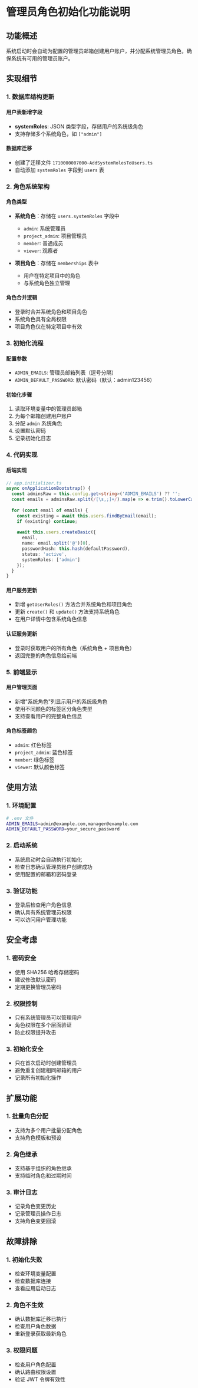 # 管理员角色初始化功能说明

## 功能概述

系统启动时会自动为配置的管理员邮箱创建用户账户，并分配系统管理员角色，确保系统有可用的管理员账户。

## 实现细节

### 1. 数据库结构更新

#### 用户表新增字段
- **systemRoles**: JSON 类型字段，存储用户的系统级角色
- 支持存储多个系统角色，如 `["admin"]`

#### 数据库迁移
- 创建了迁移文件 `1710000007000-AddSystemRolesToUsers.ts`
- 自动添加 `systemRoles` 字段到 `users` 表

### 2. 角色系统架构

#### 角色类型
- **系统角色**：存储在 `users.systemRoles` 字段中
  - `admin`: 系统管理员
  - `project_admin`: 项目管理员
  - `member`: 普通成员
  - `viewer`: 观察者

- **项目角色**：存储在 `memberships` 表中
  - 用户在特定项目中的角色
  - 与系统角色独立管理

#### 角色合并逻辑
- 登录时合并系统角色和项目角色
- 系统角色具有全局权限
- 项目角色仅在特定项目中有效

### 3. 初始化流程

#### 配置参数
- `ADMIN_EMAILS`: 管理员邮箱列表（逗号分隔）
- `ADMIN_DEFAULT_PASSWORD`: 默认密码（默认：admin123456）

#### 初始化步骤
1. 读取环境变量中的管理员邮箱
2. 为每个邮箱创建用户账户
3. 分配 `admin` 系统角色
4. 设置默认密码
5. 记录初始化日志

### 4. 代码实现

#### 后端实现
```typescript
// app.initializer.ts
async onApplicationBootstrap() {
  const adminsRaw = this.config.get<string>('ADMIN_EMAILS') ?? '';
  const emails = adminsRaw.split(/[\s,;]+/).map(e => e.trim().toLowerCase()).filter(Boolean);
  
  for (const email of emails) {
    const existing = await this.users.findByEmail(email);
    if (existing) continue;
    
    await this.users.createBasic({ 
      email, 
      name: email.split('@')[0], 
      passwordHash: this.hash(defaultPassword), 
      status: 'active',
      systemRoles: ['admin']
    });
  }
}
```

#### 用户服务更新
- 新增 `getUserRoles()` 方法合并系统角色和项目角色
- 更新 `create()` 和 `update()` 方法支持系统角色
- 在用户详情中包含系统角色信息

#### 认证服务更新
- 登录时获取用户的所有角色（系统角色 + 项目角色）
- 返回完整的角色信息给前端

### 5. 前端显示

#### 用户管理页面
- 新增"系统角色"列显示用户的系统级角色
- 使用不同颜色的标签区分角色类型
- 支持查看用户的完整角色信息

#### 角色标签颜色
- `admin`: 红色标签
- `project_admin`: 蓝色标签
- `member`: 绿色标签
- `viewer`: 默认颜色标签

## 使用方法

### 1. 环境配置
```bash
# .env 文件
ADMIN_EMAILS=admin@example.com,manager@example.com
ADMIN_DEFAULT_PASSWORD=your_secure_password
```

### 2. 启动系统
- 系统启动时会自动执行初始化
- 检查日志确认管理员账户创建成功
- 使用配置的邮箱和密码登录

### 3. 验证功能
- 登录后检查用户角色信息
- 确认具有系统管理员权限
- 可以访问用户管理功能

## 安全考虑

### 1. 密码安全
- 使用 SHA256 哈希存储密码
- 建议修改默认密码
- 定期更换管理员密码

### 2. 权限控制
- 只有系统管理员可以管理用户
- 角色权限在多个层面验证
- 防止权限提升攻击

### 3. 初始化安全
- 只在首次启动时创建管理员
- 避免重复创建相同邮箱的用户
- 记录所有初始化操作

## 扩展功能

### 1. 批量角色分配
- 支持为多个用户批量分配角色
- 支持角色模板和预设

### 2. 角色继承
- 支持基于组织的角色继承
- 支持临时角色和过期时间

### 3. 审计日志
- 记录角色变更历史
- 记录管理员操作日志
- 支持角色变更回滚

## 故障排除

### 1. 初始化失败
- 检查环境变量配置
- 检查数据库连接
- 查看应用启动日志

### 2. 角色不生效
- 确认数据库迁移已执行
- 检查用户角色数据
- 重新登录获取最新角色

### 3. 权限问题
- 检查用户角色配置
- 确认路由权限设置
- 验证 JWT 令牌有效性
